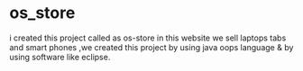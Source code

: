 # os_store
i created this project called as os-store in this website we sell laptops tabs and smart phones ,we created this project by using java oops language & by using  software like eclipse.
